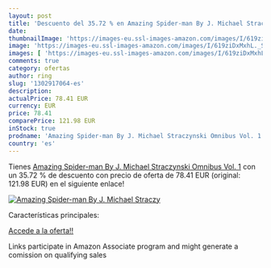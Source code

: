 ```yaml
---
layout: post
title: 'Descuento del 35.72 % en Amazing Spider-man By J. Michael Straczy'
date: 
thumbnailImage: 'https://images-eu.ssl-images-amazon.com/images/I/619ziDxMxhL._SL200_.jpg'
image: 'https://images-eu.ssl-images-amazon.com/images/I/619ziDxMxhL._SL200_.jpg'
images: [ 'https://images-eu.ssl-images-amazon.com/images/I/619ziDxMxhL._SL200_.jpg' ]
comments: true
category: ofertas
author: ring
slug: '1302917064-es'
description:
actualPrice: 78.41 EUR
currency: EUR
price: 78.41
comparePrice: 121.98 EUR
inStock: true
prodname: 'Amazing Spider-man By J. Michael Straczynski Omnibus Vol. 1'
country: 'es'
---
```


Tienes [Amazing Spider-man By J. Michael Straczynski Omnibus Vol. 1](https://www.amazon.es/dp/1302917064/?tag=tolees-21) con un 35.72 % de descuento con precio de oferta de 78.41 EUR (original: 121.98 EUR) en el siguiente enlace!

[![Amazing Spider-man By J. Michael Straczy](https://images-eu.ssl-images-amazon.com/images/I/619ziDxMxhL._SL200_.jpg)](https://www.amazon.es/dp/1302917064/?tag=tolees-21)

Características principales:


[Accede a la oferta!!](https://www.amazon.es/dp/1302917064/?tag=tolees-21)

Links participate in Amazon Associate program and might generate a comission on qualifying sales


